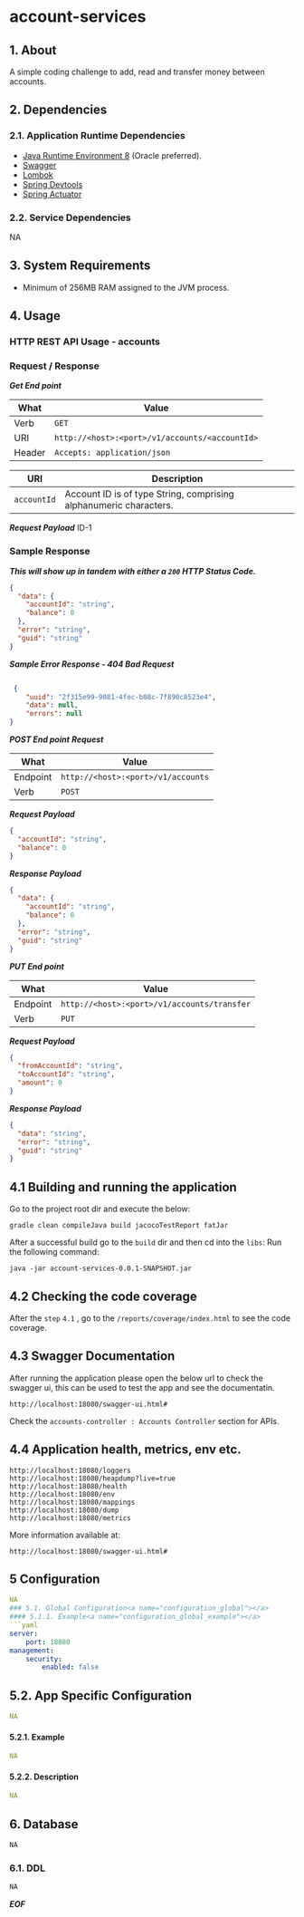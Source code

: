 # account-services

## 1. About
A simple coding challenge to add, read and transfer money between accounts.

## 2. Dependencies

### 2.1. Application Runtime Dependencies
* [Java Runtime Environment 8](http://www.oracle.com/technetwork/java/javase/downloads/index.html) (Oracle preferred).
* [Swagger](https://swagger.io/)
* [Lombok](https://projectlombok.org/)
* [Spring Devtools](https://mvnrepository.com/artifact/org.springframework.boot/spring-boot-devtools/1.3.0.RELEASE)
* [Spring Actuator](https://mvnrepository.com/artifact/org.springframework.boot/spring-boot-starter-actuator)
### 2.2. Service Dependencies
NA

## 3. System Requirements
* Minimum of 256MB RAM assigned to the JVM process.

## 4. Usage

###  HTTP REST API Usage - accounts

###  Request / Response
***Get End point*** 
  
 | What | Value |
| ---- | ----- |
| Verb | `GET` |
| URI | `http://<host>:<port>/v1/accounts/<accountId>` |
| Header | `Accepts: application/json` |  

| URI | Description |
| ---------------- | ----------- |
| `accountId` | Account ID is of type String, comprising alphanumeric characters. |

***Request Payload***
ID-1

###  Sample Response
***This will show up in tandem with either a `200` HTTP Status Code.***  
```json
{
  "data": {
    "accountId": "string",
    "balance": 0
  },
  "error": "string",
  "guid": "string"
}
```
***Sample Error Response - 404 Bad Request***   
```json

 {
    "uuid": "2f315e99-9081-4fec-b08c-7f890c8523e4",
    "data": null,
    "errors": null
}


```
***POST End point*** 
***Request***

| What | Value |
| ---- | ----- | 
| Endpoint | `http://<host>:<port>/v1/accounts` |
| Verb | `POST` |

***Request Payload***
```json
{
  "accountId": "string",
  "balance": 0
}
```

***Response Payload***   
```json
{
  "data": {
    "accountId": "string",
    "balance": 0
  },
  "error": "string",
  "guid": "string"
}
```
***PUT End point***   

| What | Value |
| ---- | ----- | 
| Endpoint | `http://<host>:<port>/v1/accounts/transfer` |
| Verb | `PUT` |
***Request Payload***
```json
{
  "fromAccountId": "string",
  "toAccountId": "string",
  "amount": 0
}
```
***Response Payload***   
```json
{
  "data": "string",
  "error": "string",
  "guid": "string"
}
```
## 4.1 Building and running the application
Go to the project root dir and execute the below:
```
gradle clean compileJava build jacocoTestReport fatJar
```

After a successful build go to the `build` dir and then cd into the `libs`:
Run the following command:
```
java -jar account-services-0.0.1-SNAPSHOT.jar
```
## 4.2 Checking the code coverage
After the `step` `4.1` , go to the `/reports/coverage/index.html` to see the code coverage.

## 4.3 Swagger Documentation
After running the application please open the below url to check the swagger ui, this can be used to test the app and see the documentatin.

```
http://localhost:18080/swagger-ui.html#
```
Check the `accounts-controller : Accounts Controller` section for APIs.
## 4.4 Application health, metrics, env etc.
```
http://localhost:18080/loggers
http://localhost:18080/heapdump?live=true
http://localhost:18080/health
http://localhost:18080/env
http://localhost:18080/mappings
http://localhost:18080/dump
http://localhost:18080/metrics
```
More information available at:
```
http://localhost:18080/swagger-ui.html#
```
## 5 Configuration<a name="configuration"></a>
```yml
NA
### 5.1. Global Configuration<a name="configuration_global"></a>
#### 5.1.1. Example<a name="configuration_global_example"></a>
```yaml
server:
    port: 18080
management:
    security:
        enabled: false
```
## 5.2. App Specific Configuration<a name="configuration_appspecific"></a>
```yml
NA
```
#### 5.2.1. Example<a name="configuration_appspecific_example"></a>
```yml
NA
```
#### 5.2.2. Description<a name="configuration_appspecific_description"></a>
```yml
NA
```
## 6. Database<a name="database"></a>
```sql
NA
```
### 6.1. DDL<a name="database_ddl"></a>
``` sql
NA
```
***EOF***   

